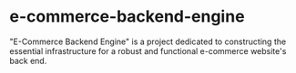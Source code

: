 # e-commerce-backend-engine
"E-Commerce Backend Engine" is a project dedicated to constructing the essential infrastructure for a robust and functional e-commerce website's back end.
